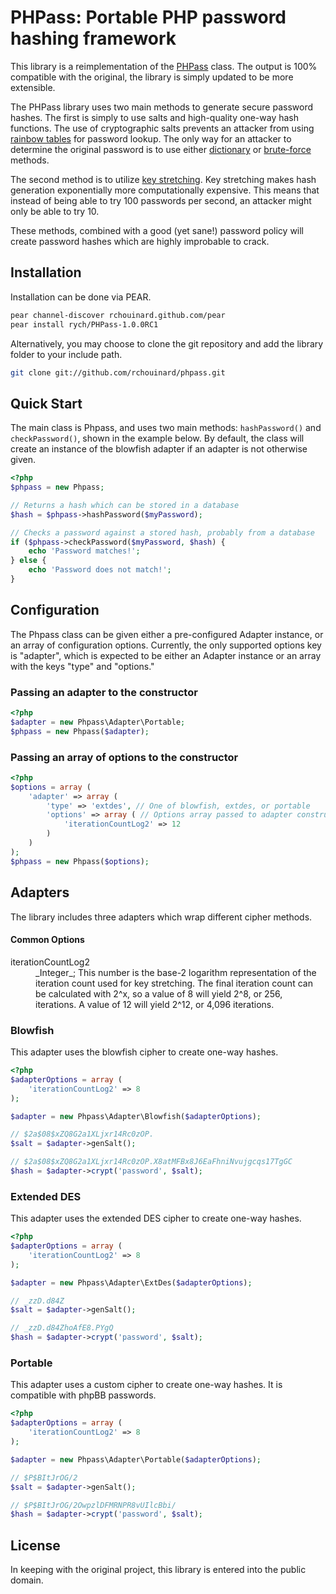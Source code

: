 PHPass: Portable PHP password hashing framework
===============================================

This library is a reimplementation of the [PHPass](http://openwall.com/phpass/) class. The output is 100% compatible with the original, the library is simply updated to be more extensible.

The PHPass library uses two main methods to generate secure password hashes. The first is simply to use salts and high-quality one-way hash functions. The use of cryptographic salts prevents an attacker from using [rainbow tables](http://en.wikipedia.org/wiki/Rainbow_table) for password lookup. The only way for an attacker to determine the original password is to use either [dictionary](http://en.wikipedia.org/wiki/Dictionary_attack) or [brute-force](http://en.wikipedia.org/wiki/Brute_force_attack) methods.

The second method is to utilize [key stretching](http://en.wikipedia.org/wiki/Key_stretching). Key stretching makes hash generation exponentially more computationally expensive. This means that instead of being able to try 100 passwords per second, an attacker might only be able to try 10.

These methods, combined with a good (yet sane!) password policy will create password hashes which are highly improbable to crack.

Installation
------------

Installation can be done via PEAR.

```bash
pear channel-discover rchouinard.github.com/pear
pear install rych/PHPass-1.0.0RC1
```

Alternatively, you may choose to clone the git repository and add the library folder to your include path.

```bash
git clone git://github.com/rchouinard/phpass.git
```

Quick Start
-----------

The main class is Phpass, and uses two main methods: `hashPassword()` and `checkPassword()`, shown in the example below. By default, the class will create an instance of the blowfish adapter if an adapter is not otherwise given.

```php
<?php
$phpass = new Phpass;

// Returns a hash which can be stored in a database
$hash = $phpass->hashPassword($myPassword);

// Checks a password against a stored hash, probably from a database
if ($phpass->checkPassword($myPassword, $hash) {
    echo 'Password matches!';
} else {
    echo 'Password does not match!';
}
```

Configuration
-------------

The Phpass class can be given either a pre-configured Adapter instance, or an array of configuration options. Currently, the only supported options key is "adapter", which is expected to be either an Adapter instance or an array with the keys "type" and "options."

### Passing an adapter to the constructor

```php
<?php
$adapter = new Phpass\Adapter\Portable;
$phpass = new Phpass($adapter);
```

### Passing an array of options to the constructor

```php
<?php
$options = array (
    'adapter' => array (
        'type' => 'extdes', // One of blowfish, extdes, or portable
        'options' => array ( // Options array passed to adapter constructor
            'iterationCountLog2' => 12
        )
    )
);
$phpass = new Phpass($options);
```

Adapters
--------

The library includes three adapters which wrap different cipher methods.

#### Common Options

<dt>iterationCountLog2</dt>
  <dd>_Integer_; This number is the base-2 logarithm representation of the iteration count used for key stretching. The final iteration count can be calculated with 2^x, so a value of 8 will yield 2^8, or 256, iterations. A value of 12 will yield 2^12, or 4,096 iterations.</dd>

### Blowfish

This adapter uses the blowfish cipher to create one-way hashes.

```php
<?php
$adapterOptions = array (
    'iterationCountLog2' => 8
);

$adapter = new Phpass\Adapter\Blowfish($adapterOptions);

// $2a$08$xZQ8G2a1XLjxr14Rc0zOP.
$salt = $adapter->genSalt();

// $2a$08$xZQ8G2a1XLjxr14Rc0zOP.X8atMFBx8J6EaFhniNvujgcqs17TgGC
$hash = $adapter->crypt('password', $salt);
```

### Extended DES

This adapter uses the extended DES cipher to create one-way hashes.

```php
<?php
$adapterOptions = array (
    'iterationCountLog2' => 8
);

$adapter = new Phpass\Adapter\ExtDes($adapterOptions);

// _zzD.d84Z
$salt = $adapter->genSalt();

// _zzD.d84ZhoAfE8.PYgQ
$hash = $adapter->crypt('password', $salt);
```

### Portable

This adapter uses a custom cipher to create one-way hashes. It is compatible with phpBB passwords.

```php
<?php
$adapterOptions = array (
    'iterationCountLog2' => 8
);

$adapter = new Phpass\Adapter\Portable($adapterOptions);

// $P$BItJrOG/2
$salt = $adapter->genSalt();

// $P$BItJrOG/2OwpzlDFMRNPR8vUIlcBbi/
$hash = $adapter->crypt('password', $salt);
```

License
-------

In keeping with the original project, this library is entered into the public domain.